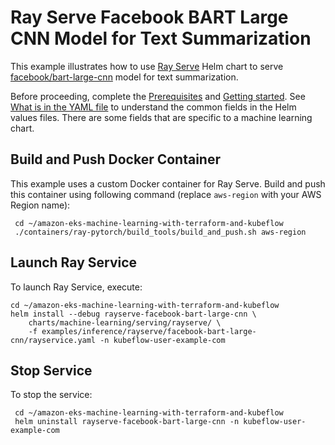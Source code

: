 # Ray Serve Facebook BART Large CNN Model for Text Summarization

This example illustrates how to use [Ray Serve](../../../charts/machine-learning/training/rayserve/) Helm chart to serve [facebook/bart-large-cnn](https://huggingface.co/facebook/bart-large-cnn/blob/main/config.json) model for text summarization.

Before proceeding, complete the [Prerequisites](../../../README.md#prerequisites) and [Getting started](../../../README.md#getting-started). See [What is in the YAML file](../../../README.md#what-is-in-the-yaml-file) to understand the common fields in the Helm values files. There are some fields that are specific to a machine learning chart.

## Build and Push Docker Container

This example uses a custom Docker container for Ray Serve. Build and push this container using following command (replace `aws-region` with your AWS Region name):

     cd ~/amazon-eks-machine-learning-with-terraform-and-kubeflow
     ./containers/ray-pytorch/build_tools/build_and_push.sh aws-region

## Launch Ray Service

To launch Ray Service,  execute:

    cd ~/amazon-eks-machine-learning-with-terraform-and-kubeflow
    helm install --debug rayserve-facebook-bart-large-cnn \
        charts/machine-learning/serving/rayserve/ \
        -f examples/inference/rayserve/facebook-bart-large-cnn/rayservice.yaml -n kubeflow-user-example-com

## Stop Service

To stop the service:

     cd ~/amazon-eks-machine-learning-with-terraform-and-kubeflow
     helm uninstall rayserve-facebook-bart-large-cnn -n kubeflow-user-example-com
